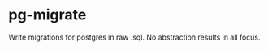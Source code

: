 pg-migrate
==========

Write migrations for postgres in raw .sql.  No abstraction results in all focus.